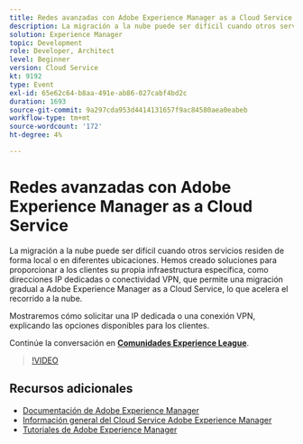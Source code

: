 ```yaml
---
title: Redes avanzadas con Adobe Experience Manager as a Cloud Service
description: La migración a la nube puede ser difícil cuando otros servicios residen de forma local o en diferentes ubicaciones. Hemos creado soluciones para proporcionar a los clientes su propia infraestructura específica, como direcciones IP dedicadas o conectividad VPN, que permite una migración gradual a Adobe Experience Manager as a Cloud Service, lo que acelera el recorrido a la nube.
solution: Experience Manager
topic: Development
role: Developer, Architect
level: Beginner
version: Cloud Service
kt: 9192
type: Event
exl-id: 65e62c64-b8aa-491e-ab86-027cabf4bd2c
duration: 1693
source-git-commit: 9a297cda953d4414131657f9ac84580aea0eabeb
workflow-type: tm+mt
source-wordcount: '172'
ht-degree: 4%

---
```


# Redes avanzadas con Adobe Experience Manager as a Cloud Service

La migración a la nube puede ser difícil cuando otros servicios residen de forma local o en diferentes ubicaciones.  Hemos creado soluciones para proporcionar a los clientes su propia infraestructura específica, como direcciones IP dedicadas o conectividad VPN, que permite una migración gradual a Adobe Experience Manager as a Cloud Service, lo que acelera el recorrido a la nube.

Mostraremos cómo solicitar una IP dedicada o una conexión VPN, explicando las opciones disponibles para los clientes.

Continúe la conversación en **[Comunidades Experience League](https://adobe.ly/3EUTdAo)**.

>[!VIDEO](https://video.tv.adobe.com/v/337898/?quality=12&learn=on&hidetitle=true)

## Recursos adicionales

- [Documentación de Adobe Experience Manager](https://experienceleague.adobe.com/docs/experience-manager-cloud-service.html?lang=es)
- [Información general del Cloud Service Adobe Experience Manager](https://experienceleague.adobe.com/docs/experience-manager-cloud-service/overview/home.html)
- [Tutoriales de Adobe Experience Manager](https://experienceleague.adobe.com/docs/experience-manager-tutorials.html)
